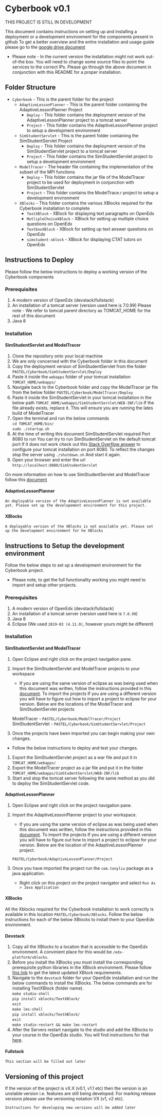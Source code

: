 # Cyberbook v0.1

THIS PROJECT IS STILL IN DEVELOPMENT

This document contains instructions on setting up and installing a deployment or a development environment for the components present in github
To get a better overview and the entire installation and usage guide please go to the [google drive document](https://docs.google.com/document/d/1bCHC4CGaZhGRtpVYoMFpQDbG1r7d4UbzK1EzeFf0wxY/edit)

* Please note - In the current version the installation might not work out-of-the box. You will need to change some source files to point the services to the correct IPs. Please go through the above document in conjunction with this README for a proper installation.


## Folder Structure
* `Cyberbook` - This is the parent folder for the project
  * `AdaptiveLessonPlanner` - This is the parent folder containing the AdaptiveLessonPlanner Project
      * `Deploy` - This folder contains the deployment version of the AdaptiveLessonPlanner project to a tomcat server
      * `Project` - This folder contains the AdaptiveLessonPlanner project to setup a development environment
  * `SimStudentServlet` - This is the parent folder containing the SimStudentServlet Project
      * `Deploy` - This folder contains the deployment version of the SimStudentServlet project to a tomcat server
      * `Project` - This folder contains the SimStudentServlet project to setup a development environment
  * `ModelTracer` - The header file containing the implementation of the subset of the MPI functions
      * `Deploy` - This folder contains the jar file of the ModelTracer project to be used for deployment in conjunction with SimStudentServlet
      * `Project` - This folder contains the ModelTrace.r project to setup a development environment
  * `XBlocks` - This folder contains the various XBlocks required for the Cyberbook installation to complete
      * `TextXBlock` - XBlock for displaying text paragraphs on OpenEdx
      * `MutlipleChoiceXBlock` - XBlock for setting up multiple choice questions on OpenEdx
      * `TextboxXBlock` - XBlock for setting up text answer questions on OpenEdx
      * `simstudent-xblock` - XBlock for displaying CTAT tutors on OpenEdx



## Instructions to Deploy
Please follow the below instructions to deploy a working version of the Cyberbook components

### Prerequisites
1. A modern version of OpenEdx (devstack/fullstack)
2. An installation of a tomcat server (version used here is 7.0.99)
    Please note - We refer to tomcat parent directory as TOMCAT_HOME for the rest of this document
3. Java 8

### Installation
#### SimStudentServlet and ModelTracer
1. Clone the repository onto your local machine
2. We are only concerned with the Cyberbook folder in this document
3. Copy the deployment version of SimStudentServlet from the folder `PASTEL/Cyberbook/SimStudentServlet/Deploy`
4. Paste it inside the `webapps` folder of your tomcat installation
  `TOMCAT_HOME/webapps/`
5. Navigate back to the Cyberbook folder and copy the ModelTracer jar file from the below folder
  `PASTEL/Cyberbook/ModelTracer/Deploy`
6. Paste it inside the SimStudentServlet in your tomcat installation in the below path
  `TOMCAT_HOME/webapps/SimStudentServlet/WEB-INF/lib`
    If the file already exists, replace it. This will ensure you are running the lates build of ModelTracer
7. Open the terminal and run the below commands  
`cd TOMCAT_HOME/bin/`  
`sudo ./startup.sh`
  3.  At the time of writing this document SimStudentServlet required Port 8080 to run
      You can try to run SimStudentServlet on the default tomcat port
      If it does not work check out this [Stack Overflow answer](https://stackoverflow.com/questions/18415578/how-to-change-tomcat-port-number) to configure your tomcat installation on port 8080.
      To reflect the changes stop the server using `./shutdown.sh`
      And start it again.
8. Open your browser and enter the url `http://localhost:8080/SimStudentServlet`

On more information on how to use SimStudentServlet and ModelTracer follow this [document](https://docs.google.com/document/d/1kJOa-lw8QvqD1BFx-wbflWlJPLjV01jZDJ-qDDLIIR4/edit#heading=h.tchay97r1yi1)


#### AdaptiveLessonPlanner
`An deployable version of the AdaptiveLessonPlanner is not available yet. Please set up the developement environment for this project.`


#### XBlocks
`A deployable version of the XBlocks is not available yet. Please set up the development environment for he XBlocks`



## Instructions to Setup the development environment
Follow the below steps to set up a development environment for the Cyberbook project.
* Please note, to get the full functionality working you might need to import and setup other projects.


### Prerequisites
1. A modern version of OpenEdx (devstack/fullstack)
2. An installation of a tomcat server (version used here is `7.0.99`)
3. Java 8
4. Eclipse (We used `2019-03 (4.11.0)`, however yours might be different)

### Installation
#### SimStudentServlet and ModelTracer
1. Open Eclipse and right click on the project navigation pane.
2. Import the SimStudentServlet and ModelTracer projects to your workspace
    * If you are using the same version of eclipse as was being used when this document was written, follow the instructions provided in this [document](https://docs.google.com/document/d/1kJOa-lw8QvqD1BFx-wbflWlJPLjV01jZDJ-qDDLIIR4/edit#heading=h.tchay97r1yi1). To import the projects
    If you are using a different version you will have to figure out how to import a project to eclipse for your version.
    Below are the locations of the ModelTracer and SimStudentServlet projects

    ModelTracer - `PASTEL/Cyberbook/ModelTracer/Project`  
    SimStudentServlet - `PASTEL/Cyberbook/SimStudentServlet/Project`

3. Once the projects have been imported you can begin making your own changes.

* Follow the below instructions to deploy and test your changes.
1. Export the SimStudentServlet project as a war file and put it in `TOMCAT_HOME/webapps/`
2. Export the ModelTracer project as a jar file and put it in the folder `TOMCAT_HOME/webapps/SimStudentServlet/WEB-INF/lib`
3. Start and stop the tomcat server following the same method as you did to deploy the SimStudentServlet code.


#### AdaptiveLessonPlanner
1. Open Eclipse and right click on the project navigation pane.
2. Import the AdaptiveLessonPlanner project to your workspace.
    * If you are using the same version of eclipse as was being used when this document was written, follow the instructions provided in this [document](https://docs.google.com/document/d/10SxFbQhuucgGtjLC4mgwT8gKi58PQRZZGii4L3kAXr4/edit#heading=h.dmkl37xo1ckl). To import the projects
    If you are using a different version you will have to figure out how to import a project to eclipse for your version.
    Below are the location of the AdaptiveLessonPlanner project.

    `PASTEL/Cyberbook/AdaptiveLessonPlanner/Project`
3. Once you have imported the project run the `com.tonyliu` package as a java application.
    * Right click on this project on the project navigator and select `Run As > Java Application`


#### XBlocks
All the Xblocks required for the Cyberbook installation to work correctly is available in this location `PASTEL/Cyberbook/XBlocks`. Follow the below instructions for each of the below XBlocks to install them to your OpenEdx environment.

#### Devstack
1. Copy all the XBlocks to a location that is accessible to the OpenEdx environment. A convinient place for this would be `/edx-platform/xblocks`.
2. Before you install the XBlocks you must install the corresponding prerequisite python libraries in the XBlock environment. Please follow [this link](https://docs.google.com/document/d/1zPgNTKMdPZEK4oKrdEAyw6g4G4fQ5d_7at5RfofOmKk/edit#) to get the latest updated XBlock requirements. 
3. Navigate to the `devstack` folder for your OpenEdx installation and run the below commands to install the XBlocks. The below commands are for installing TextXBlock (folder name).  
  `make studio-shell`  
  `pip install xblocks/TextXBlock/`  
  `exit`  
  `make lms-shell`  
  `pip install xblocks/TextXBlock/`  
  `exit`  
  `make studio-restart && make lms-restart`
4. After the Servers restart navigate to the studio and add the XBlocks to your course in the OpenEdx studio. You will find instructions for that [here](https://docs.google.com/document/d/1zPgNTKMdPZEK4oKrdEAyw6g4G4fQ5d_7at5RfofOmKk/edit#heading=h.90r8k33r95gj).


#### Fullstack
`This section will be filled out later`

## Versioning of this project
If the version of the project is vX.X (v0.1, v1.1 etc) then the version is an unstable version i.e. features are still being developed. For marking release versions please use the versioning notation VX (v1, v2 etc). 

`Instructions for developing new versions will be added later`

